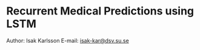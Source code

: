 Recurrent Medical Predictions using LSTM
========================================

Author: Isak Karlsson
E-mail: isak-kar@dsv.su.se